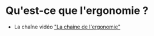 # Qu'est-ce que l'ergonomie ?

- La chaîne vidéo <a href="https://www.youtube.com/channel/UCX3W5drjXqwoqmay1mCgo_w">"La chaine de l'ergonomie"</a>
